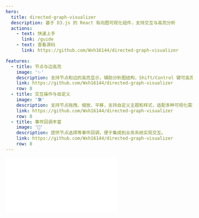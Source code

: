 ```yaml
---
hero:
  title: directed-graph-visualizer
  description: 基于 D3.js 的 React 有向图可视化组件，支持交互与高亮分析
  actions:
    - text: 快速上手
      link: /guide
    - text: 查看源码
      link: https://github.com/Wxh16144/directed-graph-visualizer

features:
  - title: 节点与边高亮
    image: '✨'
    description: 支持节点和边的高亮显示，辅助分析图结构，Shift/Control 键可高亮出入边。
    link: https://github.com/Wxh16144/directed-graph-visualizer
    row: 8
  - title: 交互操作与自定义
    image: '🛠️'
    description: 支持节点拖拽、缩放、平移，支持自定义主题和样式，适配多种可视化需求。
    link: https://github.com/Wxh16144/directed-graph-visualizer
    row: 8
  - title: 事件回调丰富
    image: '🔔'
    description: 提供节点选择等事件回调，便于集成到业务系统实现交互。
    link: https://github.com/Wxh16144/directed-graph-visualizer
    row: 8
---
```


<embed src="../README.md"></embed>
